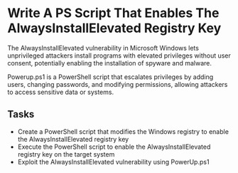 # Write A PS Script That Enables The AlwaysInstallElevated Registry Key
The AlwaysInstallElevated vulnerability in Microsoft Windows lets unprivileged attackers install programs with elevated privileges without user consent, potentially enabling the installation of spyware and malware.

Powerup.ps1 is a PowerShell script that escalates privileges by adding users, changing passwords, and modifying permissions, allowing attackers to access sensitive data or systems.


## Tasks
- Create a PowerShell script that modifies the Windows registry to enable the AlwaysInstallElevated registry key
- Execute the PowerShell script to enable the AlwaysInstallElevated registry key on the target system
- Exploit the AlwaysInstallElevated vulnerability using PowerUp.ps1

## 
